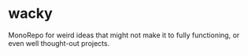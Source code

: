 # wacky

MonoRepo for weird ideas that might not make it to fully functioning, or even well thought-out projects.

